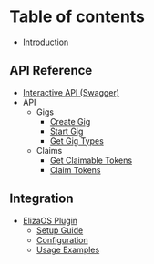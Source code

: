 # Table of contents

- [Introduction](README.md)

## API Reference

- [Interactive API (Swagger)](api/swagger.md)
- API
  - Gigs
    - [Create Gig](api/gigs-create.md)
    - [Start Gig](api/gigs-start.md)
    - [Get Gig Types](api/gigs-types.md)
  - Claims
    - [Get Claimable Tokens](api/claim.md#get-claimable-tokens)
    - [Claim Tokens](api/claim.md#claim-tokens)

## Integration

- [ElizaOS Plugin](integrations/eliza-plugin.md)
  - [Setup Guide](integrations/eliza-plugin.md#setup-guide)
  - [Configuration](integrations/eliza-plugin.md#configuration)
  - [Usage Examples](integrations/eliza-plugin.md#usage-examples)
